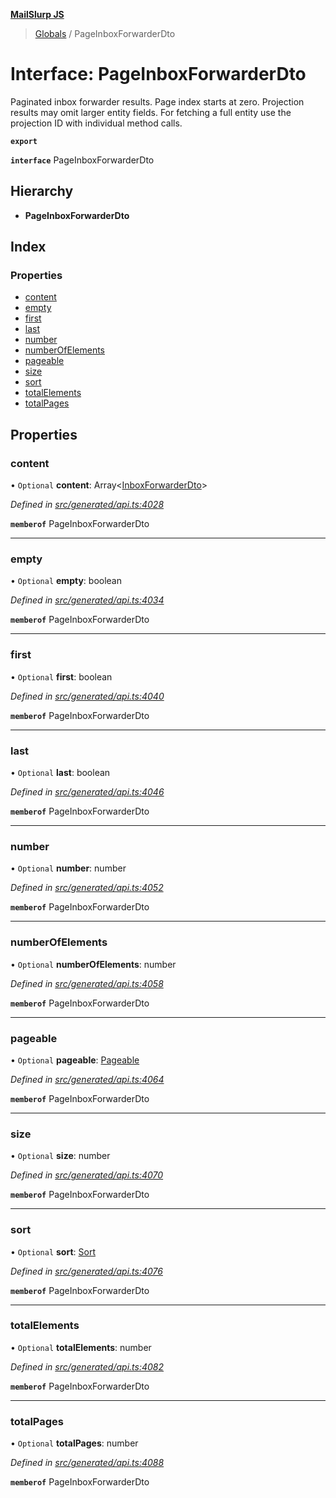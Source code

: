 **[MailSlurp JS](../README.md)**

> [Globals](../README.md) / PageInboxForwarderDto

# Interface: PageInboxForwarderDto

Paginated inbox forwarder results. Page index starts at zero. Projection results may omit larger entity fields. For fetching a full entity use the projection ID with individual method calls.

**`export`** 

**`interface`** PageInboxForwarderDto

## Hierarchy

* **PageInboxForwarderDto**

## Index

### Properties

* [content](pageinboxforwarderdto.md#content)
* [empty](pageinboxforwarderdto.md#empty)
* [first](pageinboxforwarderdto.md#first)
* [last](pageinboxforwarderdto.md#last)
* [number](pageinboxforwarderdto.md#number)
* [numberOfElements](pageinboxforwarderdto.md#numberofelements)
* [pageable](pageinboxforwarderdto.md#pageable)
* [size](pageinboxforwarderdto.md#size)
* [sort](pageinboxforwarderdto.md#sort)
* [totalElements](pageinboxforwarderdto.md#totalelements)
* [totalPages](pageinboxforwarderdto.md#totalpages)

## Properties

### content

• `Optional` **content**: Array\<[InboxForwarderDto](../modules/inboxforwarderdto.md)>

*Defined in [src/generated/api.ts:4028](https://github.com/mailslurp/mailslurp-client/blob/98c6efc/src/generated/api.ts#L4028)*

**`memberof`** PageInboxForwarderDto

___

### empty

• `Optional` **empty**: boolean

*Defined in [src/generated/api.ts:4034](https://github.com/mailslurp/mailslurp-client/blob/98c6efc/src/generated/api.ts#L4034)*

**`memberof`** PageInboxForwarderDto

___

### first

• `Optional` **first**: boolean

*Defined in [src/generated/api.ts:4040](https://github.com/mailslurp/mailslurp-client/blob/98c6efc/src/generated/api.ts#L4040)*

**`memberof`** PageInboxForwarderDto

___

### last

• `Optional` **last**: boolean

*Defined in [src/generated/api.ts:4046](https://github.com/mailslurp/mailslurp-client/blob/98c6efc/src/generated/api.ts#L4046)*

**`memberof`** PageInboxForwarderDto

___

### number

• `Optional` **number**: number

*Defined in [src/generated/api.ts:4052](https://github.com/mailslurp/mailslurp-client/blob/98c6efc/src/generated/api.ts#L4052)*

**`memberof`** PageInboxForwarderDto

___

### numberOfElements

• `Optional` **numberOfElements**: number

*Defined in [src/generated/api.ts:4058](https://github.com/mailslurp/mailslurp-client/blob/98c6efc/src/generated/api.ts#L4058)*

**`memberof`** PageInboxForwarderDto

___

### pageable

• `Optional` **pageable**: [Pageable](pageable.md)

*Defined in [src/generated/api.ts:4064](https://github.com/mailslurp/mailslurp-client/blob/98c6efc/src/generated/api.ts#L4064)*

**`memberof`** PageInboxForwarderDto

___

### size

• `Optional` **size**: number

*Defined in [src/generated/api.ts:4070](https://github.com/mailslurp/mailslurp-client/blob/98c6efc/src/generated/api.ts#L4070)*

**`memberof`** PageInboxForwarderDto

___

### sort

• `Optional` **sort**: [Sort](sort.md)

*Defined in [src/generated/api.ts:4076](https://github.com/mailslurp/mailslurp-client/blob/98c6efc/src/generated/api.ts#L4076)*

**`memberof`** PageInboxForwarderDto

___

### totalElements

• `Optional` **totalElements**: number

*Defined in [src/generated/api.ts:4082](https://github.com/mailslurp/mailslurp-client/blob/98c6efc/src/generated/api.ts#L4082)*

**`memberof`** PageInboxForwarderDto

___

### totalPages

• `Optional` **totalPages**: number

*Defined in [src/generated/api.ts:4088](https://github.com/mailslurp/mailslurp-client/blob/98c6efc/src/generated/api.ts#L4088)*

**`memberof`** PageInboxForwarderDto
